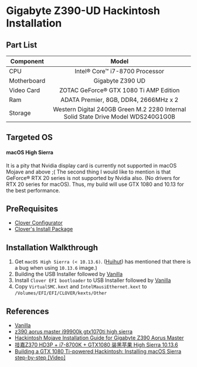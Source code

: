 # Gigabyte Z390-UD Hackintosh Installation

## Part List
| Component     | Model         | 
| ------------- |:-------------:| 
| CPU           | Intel® Core™ i7-8700 Processor | 
| Motherboard      | Gigabyte Z390 UD      |   
| Video Card | ZOTAC GeForce® GTX 1080 Ti AMP Edition      | 
| Ram | ADATA Premier, 8GB, DDR4, 2666MHz x 2 |
| Storage | Western Digital 240GB Green M.2 2280 Internal Solid State Drive Model WDS240G1G0B  |

## Targeted OS
#### macOS High Sierra
It is a pity that Nvidia display card is currently not supported in macOS Mojave and above ;( The second thing I would like to mention is that GeForce® RTX 20 series is not supported by Nvidia also. (No drivers for RTX 20 series for macOS). Thus, my build will use GTX 1080 and 10.13 for the best performance.

## PreRequisites
- [Clover Configurator](https://mackie100projects.altervista.org/download-clover-configurator/)
- [Clover's Install Package](http://mackie100projects.altervista.org/download-clover-configurator/)

## Installation Walkthrough
1. Get `macOS High Sierra (< 10.13.6)`. ([Huihut](https://blog.huihut.com/2018/10/13/GIGABYTE_Z370_HD3P_i7-8700K_GTX1080_Install_Hackintosh_HighSierra10.13.6/)) has mentioned that there is a bug when using `10.13.6` image.)
2. Building the USB Installer followed by [Vanilla](https://hackintosh.gitbook.io/-r-hackintosh-vanilla-desktop-guide/building-the-usb-installer)
3. Install `Clover EFI bootloader` to USB Installer followed by [Vanilla](https://hackintosh.gitbook.io/-r-hackintosh-vanilla-desktop-guide/clover-setup)
4. Copy `VirtualSMC.kext` and `IntelMausiEthernet.kext` to `/Volumes/EFI/EFI/CLOVER/kexts/Other`


## References
- [Vanilla](https://hackintosh.gitbook.io/-r-hackintosh-vanilla-desktop-guide/)
- [z390 aorus master i99900k gtx1070ti high sierra](https://www.reddit.com/r/hackintosh/comments/a4obvs/z390_aorus_master_i99900k_gtx1070ti_high_sierra/)
- [Hackintosh Mojave Installation Guide for Gigabyte Z390 Aorus Master](https://github.com/cmer/gigabyte-z390-aorus-master-hackintosh)
- [技嘉Z370 HD3P + i7-8700K + GTX1080 装黑苹果 High Sierra 10.13.6](https://blog.huihut.com/2018/10/13/GIGABYTE_Z370_HD3P_i7-8700K_GTX1080_Install_Hackintosh_HighSierra10.13.6/)
- [Building a GTX 1080 Ti-powered Hackintosh: Installing macOS Sierra step-by-step [Video]](https://9to5mac.com/2017/04/28/building-a-gtx-1080-ti-powered-hackintosh-installing-macos-sierra-step-by-step-video/)
